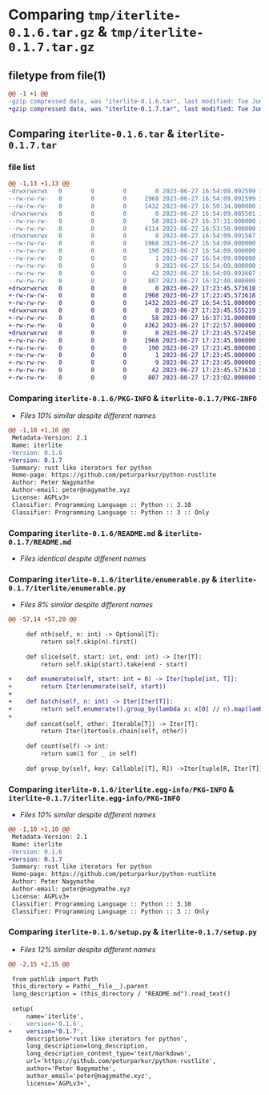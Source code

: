 # Comparing `tmp/iterlite-0.1.6.tar.gz` & `tmp/iterlite-0.1.7.tar.gz`

## filetype from file(1)

```diff
@@ -1 +1 @@
-gzip compressed data, was "iterlite-0.1.6.tar", last modified: Tue Jun 27 16:54:09 2023, max compression
+gzip compressed data, was "iterlite-0.1.7.tar", last modified: Tue Jun 27 17:23:45 2023, max compression
```

## Comparing `iterlite-0.1.6.tar` & `iterlite-0.1.7.tar`

### file list

```diff
@@ -1,13 +1,13 @@
-drwxrwxrwx   0        0        0        0 2023-06-27 16:54:09.092599 iterlite-0.1.6/
--rw-rw-rw-   0        0        0     1968 2023-06-27 16:54:09.092599 iterlite-0.1.6/PKG-INFO
--rw-rw-rw-   0        0        0     1432 2023-06-27 16:50:34.000000 iterlite-0.1.6/README.md
-drwxrwxrwx   0        0        0        0 2023-06-27 16:54:09.085501 iterlite-0.1.6/iterlite/
--rw-rw-rw-   0        0        0       58 2023-06-27 16:37:31.000000 iterlite-0.1.6/iterlite/__init__.py
--rw-rw-rw-   0        0        0     4114 2023-06-27 16:53:50.000000 iterlite-0.1.6/iterlite/enumerable.py
-drwxrwxrwx   0        0        0        0 2023-06-27 16:54:09.091567 iterlite-0.1.6/iterlite.egg-info/
--rw-rw-rw-   0        0        0     1968 2023-06-27 16:54:09.000000 iterlite-0.1.6/iterlite.egg-info/PKG-INFO
--rw-rw-rw-   0        0        0      190 2023-06-27 16:54:09.000000 iterlite-0.1.6/iterlite.egg-info/SOURCES.txt
--rw-rw-rw-   0        0        0        1 2023-06-27 16:54:09.000000 iterlite-0.1.6/iterlite.egg-info/dependency_links.txt
--rw-rw-rw-   0        0        0        9 2023-06-27 16:54:09.000000 iterlite-0.1.6/iterlite.egg-info/top_level.txt
--rw-rw-rw-   0        0        0       42 2023-06-27 16:54:09.093607 iterlite-0.1.6/setup.cfg
--rw-rw-rw-   0        0        0      807 2023-06-27 16:32:40.000000 iterlite-0.1.6/setup.py
+drwxrwxrwx   0        0        0        0 2023-06-27 17:23:45.573618 iterlite-0.1.7/
+-rw-rw-rw-   0        0        0     1968 2023-06-27 17:23:45.573618 iterlite-0.1.7/PKG-INFO
+-rw-rw-rw-   0        0        0     1432 2023-06-27 16:54:51.000000 iterlite-0.1.7/README.md
+drwxrwxrwx   0        0        0        0 2023-06-27 17:23:45.555219 iterlite-0.1.7/iterlite/
+-rw-rw-rw-   0        0        0       58 2023-06-27 16:37:31.000000 iterlite-0.1.7/iterlite/__init__.py
+-rw-rw-rw-   0        0        0     4362 2023-06-27 17:22:57.000000 iterlite-0.1.7/iterlite/enumerable.py
+drwxrwxrwx   0        0        0        0 2023-06-27 17:23:45.572450 iterlite-0.1.7/iterlite.egg-info/
+-rw-rw-rw-   0        0        0     1968 2023-06-27 17:23:45.000000 iterlite-0.1.7/iterlite.egg-info/PKG-INFO
+-rw-rw-rw-   0        0        0      190 2023-06-27 17:23:45.000000 iterlite-0.1.7/iterlite.egg-info/SOURCES.txt
+-rw-rw-rw-   0        0        0        1 2023-06-27 17:23:45.000000 iterlite-0.1.7/iterlite.egg-info/dependency_links.txt
+-rw-rw-rw-   0        0        0        9 2023-06-27 17:23:45.000000 iterlite-0.1.7/iterlite.egg-info/top_level.txt
+-rw-rw-rw-   0        0        0       42 2023-06-27 17:23:45.573618 iterlite-0.1.7/setup.cfg
+-rw-rw-rw-   0        0        0      807 2023-06-27 17:23:02.000000 iterlite-0.1.7/setup.py
```

### Comparing `iterlite-0.1.6/PKG-INFO` & `iterlite-0.1.7/PKG-INFO`

 * *Files 10% similar despite different names*

```diff
@@ -1,10 +1,10 @@
 Metadata-Version: 2.1
 Name: iterlite
-Version: 0.1.6
+Version: 0.1.7
 Summary: rust like iterators for python
 Home-page: https://github.com/peturparkur/python-rustlite
 Author: Peter Nagymathe
 Author-email: peter@nagymathe.xyz
 License: AGPLv3+
 Classifier: Programming Language :: Python :: 3.10
 Classifier: Programming Language :: Python :: 3 :: Only
```

### Comparing `iterlite-0.1.6/README.md` & `iterlite-0.1.7/README.md`

 * *Files identical despite different names*

### Comparing `iterlite-0.1.6/iterlite/enumerable.py` & `iterlite-0.1.7/iterlite/enumerable.py`

 * *Files 8% similar despite different names*

```diff
@@ -57,14 +57,20 @@
     
     def nth(self, n: int) -> Optional[T]:
         return self.skip(n).first()
     
     def slice(self, start: int, end: int) -> Iter[T]:
         return self.skip(start).take(end - start)
     
+    def enumerate(self, start: int = 0) -> Iter[tuple[int, T]]:
+        return Iter(enumerate(self, start))
+
+    def batch(self, n: int) -> Iter[Iter[T]]:
+        return self.enumerate().group_by(lambda x: x[0] // n).map(lambda x: x[1])
+    
     def concat(self, other: Iterable[T]) -> Iter[T]:
         return Iter(itertools.chain(self, other))
     
     def count(self) -> int:
         return sum(1 for _ in self)
     
     def group_by(self, key: Callable[[T], R]) ->Iter[tuple[R, Iter[T]]]:
```

### Comparing `iterlite-0.1.6/iterlite.egg-info/PKG-INFO` & `iterlite-0.1.7/iterlite.egg-info/PKG-INFO`

 * *Files 10% similar despite different names*

```diff
@@ -1,10 +1,10 @@
 Metadata-Version: 2.1
 Name: iterlite
-Version: 0.1.6
+Version: 0.1.7
 Summary: rust like iterators for python
 Home-page: https://github.com/peturparkur/python-rustlite
 Author: Peter Nagymathe
 Author-email: peter@nagymathe.xyz
 License: AGPLv3+
 Classifier: Programming Language :: Python :: 3.10
 Classifier: Programming Language :: Python :: 3 :: Only
```

### Comparing `iterlite-0.1.6/setup.py` & `iterlite-0.1.7/setup.py`

 * *Files 12% similar despite different names*

```diff
@@ -2,15 +2,15 @@
 
 from pathlib import Path
 this_directory = Path(__file__).parent
 long_description = (this_directory / "README.md").read_text()
 
 setup(
     name='iterlite',
-    version='0.1.6',    
+    version='0.1.7',    
     description='rust like iterators for python',
     long_description=long_description,
     long_description_content_type='text/markdown',
     url='https://github.com/peturparkur/python-rustlite',
     author='Peter Nagymathe',
     author_email='peter@nagymathe.xyz',
     license='AGPLv3+',
```

